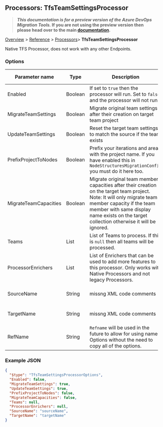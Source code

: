 ## Processors: TfsTeamSettingsProcessor

>**_This documentation is for a preview version of the Azure DevOps Migration Tools._ If you are not using the preview version then please head over to the main [documentation](https://nkdagility.github.io/azure-devops-migration-tools).**

[Overview](.././index.md) > [Reference](../index.md) > [Processors](./index.md)> **TfsTeamSettingsProcessor**

Native TFS Processor, does not work with any other Endpoints.

### Options

| Parameter name         | Type    | Description                              | Default Value                            |
|------------------------|---------|------------------------------------------|------------------------------------------|
| Enabled | Boolean | If set to `true` then the processor will run. Set to `false` and the processor will not run. | missng XML code comments |
| MigrateTeamSettings | Boolean | Migrate original team settings after their creation on target team project | false |
| UpdateTeamSettings | Boolean | Reset the target team settings to match the source if the team exists | false |
| PrefixProjectToNodes | Boolean | Prefix your iterations and areas with the project name. If you have enabled this in `NodeStructuresMigrationConfig` you must do it here too. | false |
| MigrateTeamCapacities | Boolean | Migrate original team member capacities after their creation on the target team project. Note: It will only migrate team member capacity if the team member with same display name exists on the target collection otherwise it will be ignored. | false |
| Teams | List | List of Teams to process. If this is `null` then all teams will be processed. | missng XML code comments |
| ProcessorEnrichers | List | List of Enrichers that can be used to add more features to this processor. Only works with Native Processors and not legacy Processors. | missng XML code comments |
| SourceName | String | missng XML code comments | missng XML code comments |
| TargetName | String | missng XML code comments | missng XML code comments |
| RefName | String | `Refname` will be used in the future to allow for using named Options without the need to copy all of the options. | missng XML code comments |


### Example JSON

```JSON
{
  "$type": "TfsTeamSettingsProcessorOptions",
  "Enabled": false,
  "MigrateTeamSettings": true,
  "UpdateTeamSettings": true,
  "PrefixProjectToNodes": false,
  "MigrateTeamCapacities": false,
  "Teams": null,
  "ProcessorEnrichers": null,
  "SourceName": "sourceName",
  "TargetName": "targetName"
}
```